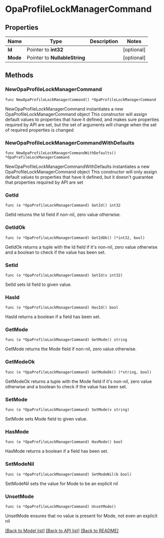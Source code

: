 # OpaProfileLockManagerCommand

## Properties

Name | Type | Description | Notes
------------ | ------------- | ------------- | -------------
**Id** | Pointer to **int32** |  | [optional] 
**Mode** | Pointer to **NullableString** |  | [optional] 

## Methods

### NewOpaProfileLockManagerCommand

`func NewOpaProfileLockManagerCommand() *OpaProfileLockManagerCommand`

NewOpaProfileLockManagerCommand instantiates a new OpaProfileLockManagerCommand object
This constructor will assign default values to properties that have it defined,
and makes sure properties required by API are set, but the set of arguments
will change when the set of required properties is changed

### NewOpaProfileLockManagerCommandWithDefaults

`func NewOpaProfileLockManagerCommandWithDefaults() *OpaProfileLockManagerCommand`

NewOpaProfileLockManagerCommandWithDefaults instantiates a new OpaProfileLockManagerCommand object
This constructor will only assign default values to properties that have it defined,
but it doesn't guarantee that properties required by API are set

### GetId

`func (o *OpaProfileLockManagerCommand) GetId() int32`

GetId returns the Id field if non-nil, zero value otherwise.

### GetIdOk

`func (o *OpaProfileLockManagerCommand) GetIdOk() (*int32, bool)`

GetIdOk returns a tuple with the Id field if it's non-nil, zero value otherwise
and a boolean to check if the value has been set.

### SetId

`func (o *OpaProfileLockManagerCommand) SetId(v int32)`

SetId sets Id field to given value.

### HasId

`func (o *OpaProfileLockManagerCommand) HasId() bool`

HasId returns a boolean if a field has been set.

### GetMode

`func (o *OpaProfileLockManagerCommand) GetMode() string`

GetMode returns the Mode field if non-nil, zero value otherwise.

### GetModeOk

`func (o *OpaProfileLockManagerCommand) GetModeOk() (*string, bool)`

GetModeOk returns a tuple with the Mode field if it's non-nil, zero value otherwise
and a boolean to check if the value has been set.

### SetMode

`func (o *OpaProfileLockManagerCommand) SetMode(v string)`

SetMode sets Mode field to given value.

### HasMode

`func (o *OpaProfileLockManagerCommand) HasMode() bool`

HasMode returns a boolean if a field has been set.

### SetModeNil

`func (o *OpaProfileLockManagerCommand) SetModeNil(b bool)`

 SetModeNil sets the value for Mode to be an explicit nil

### UnsetMode
`func (o *OpaProfileLockManagerCommand) UnsetMode()`

UnsetMode ensures that no value is present for Mode, not even an explicit nil

[[Back to Model list]](../README.md#documentation-for-models) [[Back to API list]](../README.md#documentation-for-api-endpoints) [[Back to README]](../README.md)


